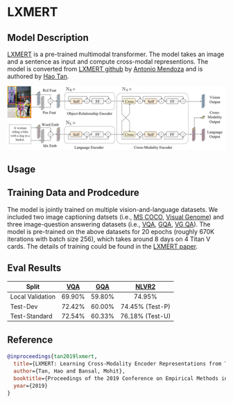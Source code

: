 # LXMERT

## Model Description

[LXMERT](https://arxiv.org/abs/1908.07490) is a pre-trained multimodal transformer. The model takes an image and a sentence as input and compute cross-modal representions. The model is converted from [LXMERT github](https://github.com/airsplay/lxmert) by [Antonio Mendoza](https://avmendoza.info/) and is authored by [Hao Tan](https://www.cs.unc.edu/~airsplay/).

![](./lxmert_model-1.jpg?raw=True)

## Usage


## Training Data and Prodcedure
The model is jointly trained on multiple vision-and-language datasets.
We included two image captioning datsets (i.e., [MS COCO](http://cocodataset.org/#home), [Visual Genome](https://visualgenome.org/)) and three image-question answering datasets (i.e.,  [VQA](https://visualqa.org/), [GQA](https://cs.stanford.edu/people/dorarad/gqa/), [VG QA](https://github.com/yukezhu/visual7w-toolkit)). The model is pre-trained on the above datasets  for 20 epochs (roughly 670K iterations with batch size 256), which takes around 8 days on 4 Titan V cards. The details of training could be found in the [LXMERT paper](https://arxiv.org/pdf/1908.07490.pdf).

## Eval Results
| Split            | [VQA](https://visualqa.org/)     | [GQA](https://cs.stanford.edu/people/dorarad/gqa/)     | [NLVR2](http://lil.nlp.cornell.edu/nlvr/)  |
|-----------       |:----:   |:---:    |:------:|
| Local Validation | 69.90%  | 59.80%  | 74.95% |
| Test-Dev         | 72.42%  | 60.00%  | 74.45% (Test-P) |
| Test-Standard    | 72.54%  | 60.33%  | 76.18% (Test-U) |


## Reference
```bibtex
@inproceedings{tan2019lxmert,
  title={LXMERT: Learning Cross-Modality Encoder Representations from Transformers},
  author={Tan, Hao and Bansal, Mohit},
  booktitle={Proceedings of the 2019 Conference on Empirical Methods in Natural Language Processing},
  year={2019}
}
```


